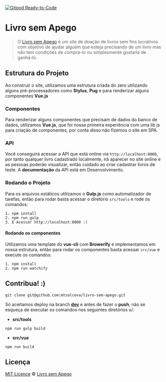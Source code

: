 [![Gitpod Ready-to-Code](https://img.shields.io/badge/Gitpod-Ready--to--Code-blue?logo=gitpod)](https://gitpod.io/#https://github.com/mtsalcova/livro-sem-apego) 

# Livro sem Apego

> O [Livro sem Apego](http://livrosemapego.com.br) é um site de doação de livros sem fins lucrativos com objetivo de ajudar alguém que esteja precisando de um livro mas não tem condições de comprá-lo ou simplesmente gostaria de ganhá-lo.


## Estrutura do Projeto

Ao construir o site, utilizamos uma estrutura criada do zero utilizando alguns pré-processadores como **Stylus**, **Pug** e para renderizar alguns componentes **Vue.js**


### Componentes
Para renderizar alguns componentes que precisam de dados do banco de dados, utilizamos **Vue.js**, que foi nossa primeira experiência com uma lib js para criação de componentes, por conta disso não fizemos o site em SPA.


### API

Você conseguirá acessar a API que está online via ```http://localhost:8000```, por tanto qualquer livro cadastrado localmente, irá aparecer no site online e as pessoas poderão visualizar, então cuidado ao criar cadastrar livros de teste. A **documentação** da API está em Desenvolvimento.


### Rodando o Projeto

Para os arquivos estáticos utilizamos o **Gulp.js** como automatizador de tarefas, então para rodar basta acessar o diretório ```src/tools``` e rode os comandos:

```
1. npm install
2. npm run gulp
3. E Acessar http://localhost:8000 :)
``` 

#### Rodando os componentes 

Utilizamos uma template do **vue-cli** com **Browerify** e implementamos em nossa estrutura, então para rodar os componentes basta acessar ```src/vue``` e execute os comandos:

```
1. npm install
2. npm run watchify
``` 


## Contribua! :)

```
git clone git@github.com:mtsalcova/livro-sem-apego.git
```

Só aceitamos deploy na branch **[dev](https://github.com/mtsalcova/livro-sem-apego/tree/dev)** e antes de fazer o **push**, não se esqueça de executar os comandos nos seguintes diretórios o/: 

* **src/tools**
```
npm run gulp build
```
* **src/vue**
```
npm run build
```


## Licença
[MIT Licence](https://github.com/mtsalcova/livro-sem-apego/blob/master/LICENSE) © [Livro sem Apego](http://livrosemapego.com.br)



